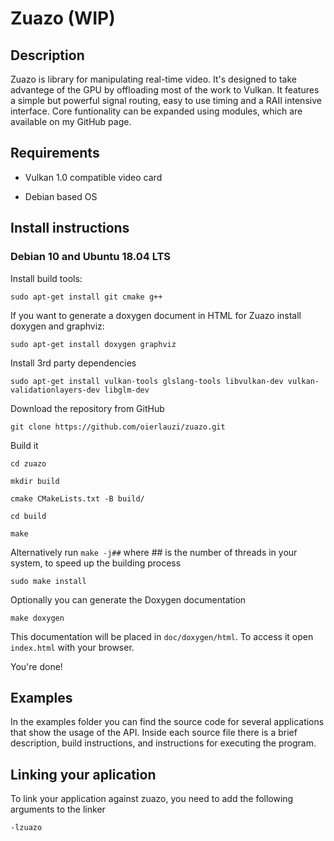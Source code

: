 # Zuazo (WIP)

## Description

Zuazo is library for manipulating real-time video. It's designed to take advantege of the GPU by offloading most of the work to Vulkan. It features a simple but powerful signal routing, easy to use timing and a RAII intensive interface. Core funtionality can be expanded using modules, which are available on my GitHub page.

## Requirements

- Vulkan 1.0 compatible video card

- Debian based OS

## Install instructions

### Debian 10 and Ubuntu 18.04 LTS

Install build tools:

``sudo apt-get install git cmake g++``

If you want to generate a doxygen document in HTML for Zuazo install doxygen and graphviz:

``sudo apt-get install doxygen graphviz``

Install 3rd party dependencies

``sudo apt-get install vulkan-tools glslang-tools libvulkan-dev vulkan-validationlayers-dev libglm-dev ``

Download the repository from GitHub
 
``git clone https://github.com/oierlauzi/zuazo.git``

Build it

``cd zuazo``
 
``mkdir build``

``cmake CMakeLists.txt -B build/``

``cd build``

``make ``

Alternatively run ``make -j##`` where ## is the number of threads in your system, to speed up the building process

``sudo make install``

Optionally you can generate the Doxygen documentation

``make doxygen``

This documentation will be placed in ``doc/doxygen/html``. To access it open ``index.html`` with your browser.

You're done!

## Examples

In the examples folder you can find the source code for several applications that show the usage of the API. Inside each source file there is a brief description, build instructions, and instructions for executing the program.

## Linking your aplication

To link your application against zuazo, you need to add the following arguments to the linker

``-lzuazo``

